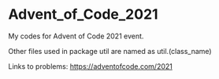 # Advent_of_Code_2021

My codes for Advent of Code 2021 event.

Other files used in package util are named as util.(class_name)

Links to problems:
https://adventofcode.com/2021
